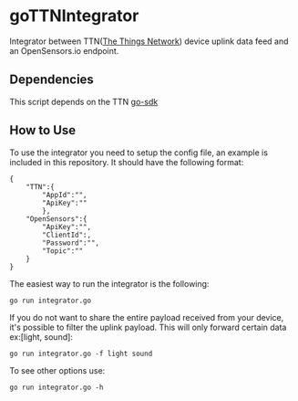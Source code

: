 # goTTNIntegrator
Integrator between TTN([The Things Network](https://www.thethingsnetwork.com)) device uplink data feed and an OpenSensors.io endpoint.

## Dependencies
This script depends on the TTN [go-sdk](https://www.thethingsnetwork.org/docs/applications/golang/quick-start.html)

## How to Use

To use the integrator you need to setup the config file, an example is included in this repository. It should have the following format:
```
{
    "TTN":{
        "AppId":"",
        "ApiKey":""
        },
    "OpenSensors":{
        "ApiKey":"",
        "ClientId":,
        "Password":"",
        "Topic":""
    }
}
```

The easiest way to run the integrator is the following:
```
go run integrator.go
```

If you do not want to share the entire payload received from your device, it's possible to filter the uplink payload. This will only forward certain data ex:[light, sound]:
```
go run integrator.go -f light sound
```

To see other options use:
```
go run integrator.go -h
```
